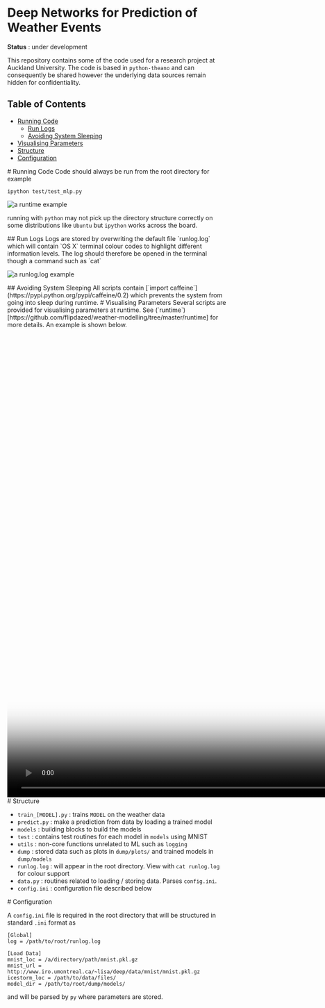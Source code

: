 Deep Networks for Prediction of Weather Events
===

**Status** : under development

This repository contains some of the code used for a research project at Auckland University. The code is based in `python-theano` and can consequently be shared however the underlying data sources remain hidden for confidentiality.

## Table of Contents
 - [Running Code](#running)
   - [Run Logs](#running-logs)
   - [Avoiding System Sleeping](#running-sleeping)
  - [Visualising Parameters](#visualising)
 - [Structure](#structure)
 - [Configuration](#config)

<a name="running"/>
# Running Code
Code should always be run from the root directory for example

    ipython test/test_mlp.py

![](/../screenshots/screenshots/runtime_screenshot.png "a runtime example")

running with `python` may not pick up the directory structure correctly on some distributions like `Ubuntu` but `ipython` works across the board. 

<a name="running-logs"/>
## Run Logs
Logs are stored by overwriting the default file `runlog.log` which will contain `OS X` terminal colour codes to highlight different information levels. The log should therefore be opened in the terminal though a command such as `cat`

![](/../screenshots/screenshots/log_screenshot.png "a runlog.log example")

<a name="running-sleeping"/>
## Avoiding System Sleeping
All scripts contain [`import caffeine`](https://pypi.python.org/pypi/caffeine/0.2) which prevents the system from going into sleep during runtime.

<a name="visualising">
# Visualising Parameters
Several scripts are provided for visualising parameters at runtime.
See (`runtime`)[https://github.com/flipdazed/weather-modelling/tree/master/runtime] for more details.
An example is shown below.

<video poster="https://raw.githubusercontent.com/flipdazed/weather-modelling/screenshots/screenshots/visualise_params_cover.png" width="1920" height="1080" controls preload> 
    <source src="https://raw.githubusercontent.com/flipdazed/weather-modelling/screenshots/screenshots/visualise_params.mp4" media="only screen and (min-device-width: 568px)"></source> 
    <source src="https://raw.githubusercontent.com/flipdazed/weather-modelling/screenshots/screenshots/visualise_params.iphone.mp4" media="only screen and (max-device-width: 568px)"></source> 
    <source src="https://raw.githubusercontent.com/flipdazed/weather-modelling/screenshots/screenshots/visualise_params.webm"></source> 
</video>

<a name="structure"/>
# Structure

 - `train_[MODEL].py` : trains `MODEL` on the weather data
 - `predict.py` : make a prediction from data by loading a trained model
 - `models` : building blocks to build the models
 - `test` : contains test routines for each model in `models` using MNIST
 - `utils` : non-core functions unrelated to ML such as `logging`
 - `dump` : stored data such as plots in `dump/plots/` and trained models in `dump/models`
 - `runlog.log` : will appear in the root directory. View with `cat runlog.log` for colour support
 - `data.py` : routines related to loading / storing data. Parses `config.ini`.
 - `config.ini` : configuration file described below

<a name="configuration"/>
# Configuration

A `config.ini` file is required in the root directory that will be structured in standard `.ini` format as

```
[Global]
log = /path/to/root/runlog.log

[Load Data]
mnist_loc = /a/directory/path/mnist.pkl.gz
mnist_url = http://www.iro.umontreal.ca/~lisa/deep/data/mnist/mnist.pkl.gz
icestorm_loc = /path/to/data/files/
model_dir = /path/to/root/dump/models/
```

and will be parsed by `py` where parameters are stored.
